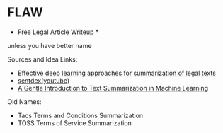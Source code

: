 # FLAW
* Free Legal Article Writeup *

unless you have better name

Sources and Idea Links:
- [Effective deep learning approaches for summarization of legal texts](https://www.sciencedirect.com/science/article/pii/S1319157819301259)
- [sentdex(youtube)](https://www.youtube.com/channel/UCfzlCWGWYyIQ0aLC5w48gBQ)
- [A Gentle Introduction to Text Summarization in Machine Learning](https://blog.floydhub.com/gentle-introduction-to-text-summarization-in-machine-learning/)




Old Names:
- Tacs
Terms and Conditions Summarization
- TOSS
Terms of Service Summarization
